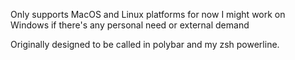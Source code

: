 Only supports MacOS and Linux platforms for now
I might work on Windows if there's any personal need or external demand

Originally designed to be called in polybar and my zsh powerline.